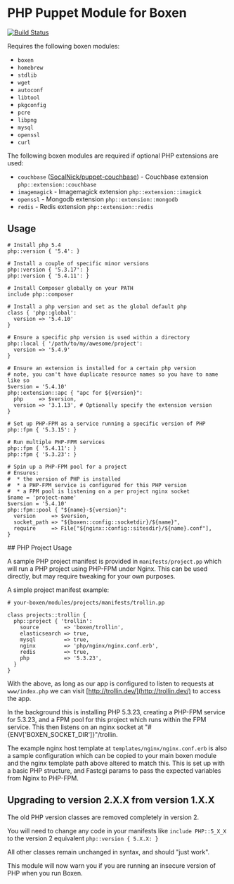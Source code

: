 # PHP Puppet Module for Boxen

[![Build Status](https://travis-ci.org/boxen/puppet-php.png?branch=master)](https://travis-ci.org/boxen/puppet-php)

Requires the following boxen modules:

* `boxen`
* `homebrew`
* `stdlib`
* `wget`
* `autoconf`
* `libtool`
* `pkgconfig`
* `pcre`
* `libpng`
* `mysql`
* `openssl`
* `curl`

The following boxen modules are required if optional PHP extensions are used:

* `couchbase` ([SocalNick/puppet-couchbase](https://github.com/SocalNick/puppet-couchbase)) - Couchbase extension `php::extension::couchbase`
* `imagemagick` - Imagemagick extension `php::extension::imagick`
* `openssl` - Mongodb extension `php::extension::mongodb`
* `redis` - Redis extension `php::extension::redis`

## Usage

```puppet
# Install php 5.4
php::version { '5.4': }

# Install a couple of specific minor versions
php::version { '5.3.17': }
php::version { '5.4.11': }

# Install Composer globally on your PATH
include php::composer

# Install a php version and set as the global default php
class { 'php::global':
  version => '5.4.10'
}

# Ensure a specific php version is used within a directory
php::local { '/path/to/my/awesome/project':
  version => '5.4.9'
}

# Ensure an extension is installed for a certain php version
# note, you can't have duplicate resource names so you have to name like so
$version = '5.4.10'
php::extension::apc { "apc for ${version}":
  php     => $version,
  version => '3.1.13', # Optionally specify the extension version
}

# Set up PHP-FPM as a service running a specific version of PHP
php::fpm { '5.3.15': }

# Run multiple PHP-FPM services
php::fpm { '5.4.11': }
php::fpm { '5.3.23': }

# Spin up a PHP-FPM pool for a project
# Ensures:
#  * the version of PHP is installed
#  * a PHP-FPM service is configured for this PHP version
#  * a FPM pool is listening on a per project nginx socket
$name = 'project-name'
$version = '5.4.10'
php::fpm::pool { "${name}-${version}":
  version     => $version,
  socket_path => "${boxen::config::socketdir}/${name}",
  require     => File["${nginx::config::sitesdir}/${name}.conf"],
}

```

## PHP Project Usage

A sample PHP project manifest is provided in `manifests/project.pp` which will run a PHP project using PHP-FPM under Nginx. This can be used directly, but may require tweaking for your own purposes.

A simple project manifest example:

```puppet
# your-boxen/modules/projects/manifests/trollin.pp

class projects::trollin {
  php::project { 'trollin':
    source        => 'boxen/trollin',
    elasticsearch => true,
    mysql         => true,
    nginx         => 'php/nginx/nginx.conf.erb',
    redis         => true,
    php           => '5.3.23',
  }
}
```

With the above, as long as our app is configured to listen to requests at `www/index.php` we can visit [http://trollin.dev/](http://trollin.dev/) to access the app.

In the background this is installing PHP 5.3.23, creating a PHP-FPM service for 5.3.23, and a FPM pool for this project which runs within the FPM service. This then listens on an nginx socket at "#{ENV['BOXEN_SOCKET_DIR']}"/trollin.

The example nginx host template at `templates/nginx/nginx.conf.erb` is also a sample configuration which can be copied to your main boxen module and the nginx template path above altered to match this. This is set up with a basic PHP structure, and Fastcgi params to pass the expected variables from Nginx to PHP-FPM.

## Upgrading to version 2.X.X from version 1.X.X

The old PHP version classes are removed completely in version 2.

You will need to change any code in your manifests like `include PHP::5_X_X` to the version 2 equivalent `php::version { 5.X.X: }`

All other classes remain unchanged in syntax, and should "just work".

This module will now warn you if you are running an insecure version of PHP when you run Boxen.
